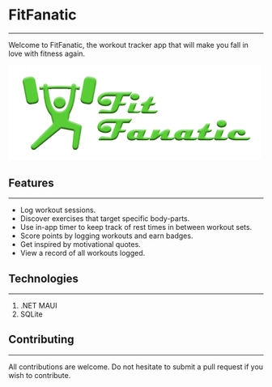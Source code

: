 # FitFanatic
---
Welcome to FitFanatic, the workout tracker app that will make you fall in love with fitness again.

<img src="./Resources/Images/github_logo.png" width="500" />

## Features
---
- Log workout sessions.
- Discover exercises that target specific body-parts.
- Use in-app timer to keep track of rest times in between workout sets.
- Score points by logging workouts and earn badges.
- Get inspired by motivational quotes.
- View a record of all workouts logged.

## Technologies
---
1. .NET MAUI
2. SQLite

## Contributing
---
All contributions are welcome. Do not hesitate to submit a pull request if you wish to contribute.